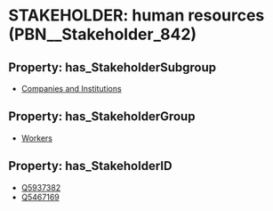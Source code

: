 # STAKEHOLDER: __human resources__ (PBN__Stakeholder_842)

## Property: has_StakeholderSubgroup

* [Companies and Institutions](PBN__StakeholderSubgroup_23)

## Property: has_StakeholderGroup

* [Workers](PBN__StakeholderGroup_2)

## Property: has_StakeholderID

* [Q5937382](Q5937382)
* [Q5467169](Q5467169)

